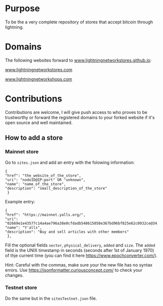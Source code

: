 # Purpose

To be the a very complete repository of stores that accept bitcoin through lightning.

# Domains

The following websites forward to www.lightningnetworkstores.github.io:

www.lightningnetworkstores.com

www.lightningnetworkshops.com

# Contributions
Contributions are welcome, I will give push access to who proves to be trustworthy or forward the registered domains to your forked website if it's open source and well maintained.

## How to add a store

### Mainnet store
Go to ```sites.json``` and add an entry with the folowing information:

    {
    "href": "the_website_of_the_store",
    "uri": "nodeID@IP:port" OR "unknown",
    "name": "name_of_the_store",
    "description": "small_description_of_the_store"
     }
     
Example entry:

    {
    "href": "https://mainnet.yalls.org/",
    "uri": "02669e1e43577c14a4ae796a38e0cfdadb548615058e367bd96bf825e62c0932ce@34.200.241.1:9735",
    "name": "Y'alls",
    "description": "Buy and sell articles with other members"
     },
     
 Fill the optional fields ``sector``, ``physical_delivery``, ``added`` and ``size``. The ``added`` field is the UNIX timestamp in seconds (seconds after 1st of January 1970) of thje current time (you can find it here https://www.epochconverter.com/).
 
 Hint: Careful with the commas, make sure your the new file has no syntax errors. Use https://jsonformatter.curiousconcept.com/ to check your changes.
 
 ### Testnet store
 Do the same but in the ```sitesTestnet.json``` file.
